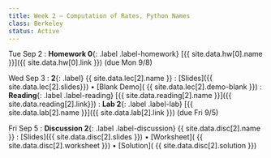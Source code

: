 ```yaml
---
title: Week 2 — Computation of Rates, Python Names
class: Berkeley
status: Active
---
```

Tue Sep 2 
: **Homework 0**{: .label .label-homework} [{{ site.data.hw[0].name }}]({{ site.data.hw[0].link }})
    (due Mon 9/8)

Wed Sep 3 
: **2**{: .label} {{ site.data.lec[2].name }} 
    : [Slides]({{ site.data.lec[2].slides}})
      &#8226; [Blank Demo]( {{ site.data.lec[2].demo-blank }})
: **Reading**{: .label .label-reading} [{{ site.data.reading[2].name }}]({{ site.data.reading[2].link}}) 
: **Lab 2**{: .label .label-lab} [{{ site.data.lab[2].name }}]({{ site.data.lab[2].link }}) (due Fri 9/5)

Fri Sep 5
: **Discussion 2**{: .label .label-discussion} {{ site.data.disc[2].name }}
   : [Slides]({{ site.data.disc[2].slides }})
     &#8226; [Worksheet]( {{ site.data.disc[2].worksheet }})
     &#8226; [Solution]( {{ site.data.disc[2].solution }})


